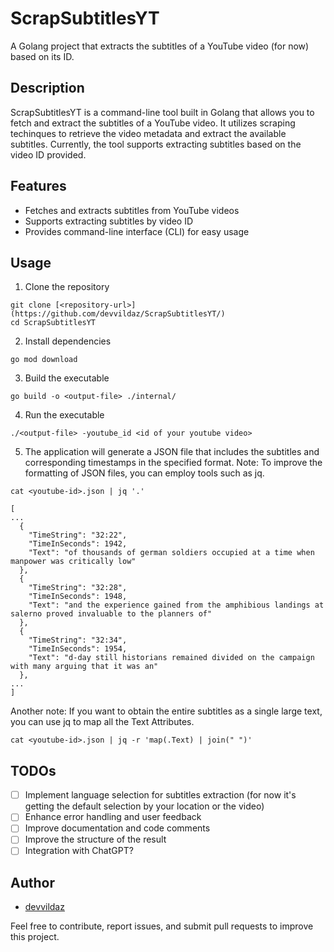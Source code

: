 # ScrapSubtitlesYT

A Golang project that extracts the subtitles of a YouTube video (for now) based on its ID.

## Description

ScrapSubtitlesYT is a command-line tool built in Golang that allows you to fetch and extract the subtitles of a YouTube video. It utilizes scraping techinques to retrieve the video metadata and extract the available subtitles. Currently, the tool supports extracting subtitles based on the video ID provided.

## Features

- Fetches and extracts subtitles from YouTube videos
- Supports extracting subtitles by video ID
- Provides command-line interface (CLI) for easy usage

## Usage
1. Clone the repository
```
git clone [<repository-url>](https://github.com/devvildaz/ScrapSubtitlesYT/)
cd ScrapSubtitlesYT
```
2. Install dependencies
```
go mod download
```
3. Build the executable
```
go build -o <output-file> ./internal/
```
4. Run the executable
```
./<output-file> -youtube_id <id of your youtube video>
```
5. The application will generate a JSON file that includes the subtitles and corresponding timestamps in the specified format.
Note: To improve the formatting of JSON files, you can employ tools such as jq.
```
cat <youtube-id>.json | jq '.'

[
...
  {
    "TimeString": "32:22",
    "TimeInSeconds": 1942,
    "Text": "of thousands of german soldiers occupied at a time when manpower was critically low"
  },
  {
    "TimeString": "32:28",
    "TimeInSeconds": 1948,
    "Text": "and the experience gained from the amphibious landings at salerno proved invaluable to the planners of"
  },
  {
    "TimeString": "32:34",
    "TimeInSeconds": 1954,
    "Text": "d-day still historians remained divided on the campaign with many arguing that it was an"
  },
...
]
```
Another note: If you want to obtain the entire subtitles as a single large text, you can use jq to map all the Text Attributes.
```
cat <youtube-id>.json | jq -r 'map(.Text) | join(" ")'
```
## TODOs

- [ ] Implement language selection for subtitles extraction (for now it's getting the default selection by your location or the video)
- [ ] Enhance error handling and user feedback
- [ ] Improve documentation and code comments
- [ ] Improve the structure of the result
- [ ] Integration with ChatGPT?

## Author

- [devvildaz](https://github.com/devvildaz)

Feel free to contribute, report issues, and submit pull requests to improve this project.
